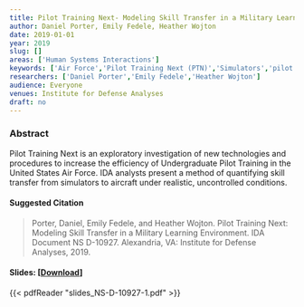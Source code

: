 ```yaml
---
title: Pilot Training Next- Modeling Skill Transfer in a Military Learning Environment
author: Daniel Porter, Emily Fedele, Heather Wojton
date: 2019-01-01
year: 2019
slug: []
areas: ['Human Systems Interactions']
keywords: ['Air Force','Pilot Training Next (PTN)','Simulators','pilot training','Linear Mixed Models']
researchers: ['Daniel Porter','Emily Fedele','Heather Wojton']
audience: Everyone
venues: Institute for Defense Analyses
draft: no
---
```




### Abstract
Pilot Training Next is an exploratory investigation of new technologies and procedures to increase the efficiency of Undergraduate Pilot Training in the United States Air Force. IDA analysts present a method of quantifying skill transfer from simulators to aircraft under realistic, uncontrolled conditions.

#### Suggested Citation
> Porter, Daniel, Emily Fedele, and Heather Wojton. Pilot Training Next: Modeling Skill Transfer in a Military Learning Environment. IDA Document NS D-10927. Alexandria, VA: Institute for Defense Analyses, 2019.

#### Slides: [[Download](slides_NS-D-10927-1.pdf)]
{{< pdfReader "slides_NS-D-10927-1.pdf" >}}




